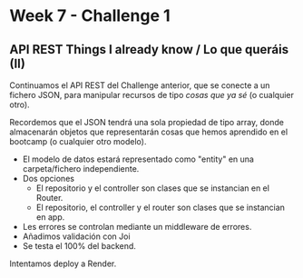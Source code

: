 # Week 7 - Challenge 1

## API REST Things I already know / Lo que queráis (II)

Continuamos el API REST del Challenge anterior, que se conecte a un fichero JSON, para manipular recursos de tipo _cosas que ya sé_ (o cualquier otro).

Recordemos que el JSON tendrá una sola propiedad de tipo array, donde almacenarán objetos que representarán cosas que hemos aprendido en el bootcamp (o cualquier otro modelo).

- El modelo de datos estará representado como "entity" en una carpeta/fichero independiente.
- Dos opciones
  - El repositorio y el controller son clases que se instancian en el Router.
  - El repositorio, el controller y el router son clases que se instancian en app.
- Les errores se controlan mediante un middleware de errores.
- Añadimos validación con Joi
- Se testa el 100% del backend.

Intentamos deploy a Render.
